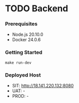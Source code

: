# TODO Backend
### Prerequisites
- Node.js 20.10.0
- Docker 24.0.6
### Getting Started
```
make run-dev
```
### Deployed Host
- SIT: http://18.141.220.132:8080
- UAT: -
- PROD: -